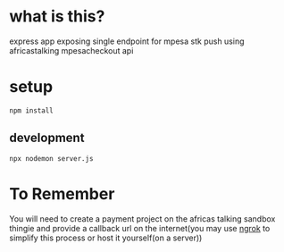 # what is this?

express app exposing single endpoint for mpesa stk push using africastalking mpesacheckout api

# setup

`npm install`

## development

`npx nodemon server.js`

# To Remember

You will need to create a payment project on the africas talking sandbox thingie
and provide a callback url on the internet(you may use [ngrok](https://ngrok.com/) to simplify this process or host it yourself(on a server))
